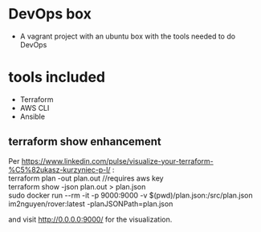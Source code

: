 # DevOps box
* A vagrant project with an ubuntu box with the tools needed to do DevOps

# tools included
* Terraform
* AWS CLI
* Ansible

## terraform show enhancement
Per https://www.linkedin.com/pulse/visualize-your-terraform-%C5%82ukasz-kurzyniec-p-l/ :  
terraform plan -out plan.out //requires aws key  
terraform show -json plan.out > plan.json  
sudo docker run --rm -it -p 9000:9000 -v $(pwd)/plan.json:/src/plan.json im2nguyen/rover:latest -planJSONPath=plan.json  

and visit http://0.0.0.0:9000/ for the visualization.
